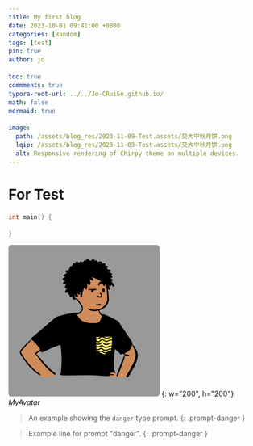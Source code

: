 ```yaml
---
title: My first blog
date: 2023-10-01 09:41:00 +0800
categories: [Random]
tags: [test]     
pin: true
author: jo

toc: true
commments: true
typora-root-url: ../../Jo-CRuiSe.github.io/
math: false
mermaid: true

image:
  path: /assets/blog_res/2023-11-09-Test.assets/交大中秋月饼.png
  lqip: /assets/blog_res/2023-11-09-Test.assets/交大中秋月饼.png
  alt: Responsive rendering of Chirpy theme on multiple devices.
---
```


# For Test

```c++
int main() {

}
```

![Desktop View](/assets/blog_res/2023-11-09-Test.assets/peep.png) {: w="200", h="200"}
_MyAvatar_


> An example showing the `danger` type prompt.
{: .prompt-danger }

> Example line for prompt "danger".
{: .prompt-danger }